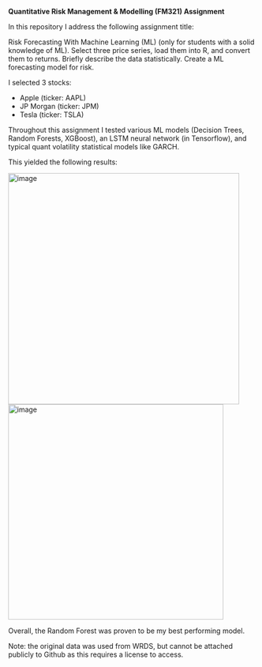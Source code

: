 **Quantitative Risk Management & Modelling (FM321) Assignment**

In this repository I address the following assignment title:

Risk Forecasting With Machine Learning (ML) (only for students with a solid knowledge of ML). Select three price series, load them into R, and convert them to returns. Briefly describe the data statistically. Create a ML forecasting model for risk.

I selected 3 stocks:
* Apple (ticker: AAPL)
* JP Morgan (ticker: JPM)
* Tesla (ticker: TSLA)

Throughout this assignment I tested various ML models (Decision Trees, Random Forests, XGBoost), an LSTM neural network (in Tensorflow), and typical quant volatility statistical models like GARCH.

This yielded the following results:

<img width="468" alt="image" src="https://github.com/user-attachments/assets/233a74bc-0a55-4f70-b0d2-0cf08e2eb780" />

<img width="436" alt="image" src="https://github.com/user-attachments/assets/29c0793b-fee5-4707-8f7b-4a4438767835" />

Overall, the Random Forest was proven to be my best performing model.

Note: the original data was used from WRDS, but cannot be attached publicly to Github as this requires a license to access.

